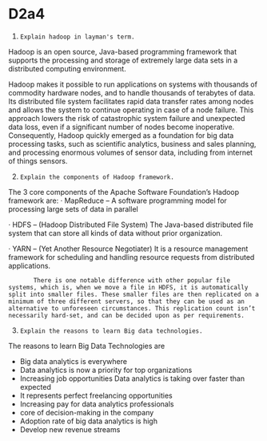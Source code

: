 # D2a4
1.     Explain hadoop in layman's term.

 
Hadoop is an open source, Java-based programming framework that supports the processing and storage of extremely large data sets in a distributed computing environment.

   Hadoop makes it possible to run applications on systems with thousands of commodity hardware nodes, and to handle thousands of terabytes of data. Its distributed file system facilitates rapid data transfer rates among nodes and allows the system to continue operating in case of a node failure. This approach lowers the risk of catastrophic system failure and unexpected data loss, even if a significant number of nodes become inoperative. Consequently, Hadoop quickly emerged as a foundation for big data processing tasks, such as scientific analytics, business and sales planning, and processing enormous volumes of sensor data, including from internet of things sensors.

 

2.     Explain the components of Hadoop framework.

 

The 3 core components of the Apache Software Foundation’s Hadoop framework are:
·        MapReduce – 
         A software programming model for processing large sets of data in parallel

·        HDFS –
         (Hadoop Distributed File System) 
         The Java-based distributed file system that can store all kinds of data without prior organization.

·        YARN –
         (Yet Another Resource Negotiater)
         It is a resource management framework for scheduling and handling resource requests from distributed applications.
         
           There is one notable difference with other popular file systems, which is, when we move a file in HDFS, it is automatically split into smaller files. These smaller files are then replicated on a minimum of three different servers, so that they can be used as an alternative to unforeseen circumstances. This replication count isn’t necessarily hard-set, and can be decided upon as per requirements.
 

 
 
 
                                
 
3.     Explain the reasons to learn Big data technologies.

 

The reasons to learn Big Data Technologies are

 - Big data analytics is everywhere
- Data analytics is now a priority for top organizations
- Increasing job opportunities
 Data analytics is taking over faster than expected
- It represents perfect freelancing opportunities
- Increasing pay for data analytics professionals
- core of decision-making in the company
- Adoption rate of big data analytics is high
- Develop new revenue streams
